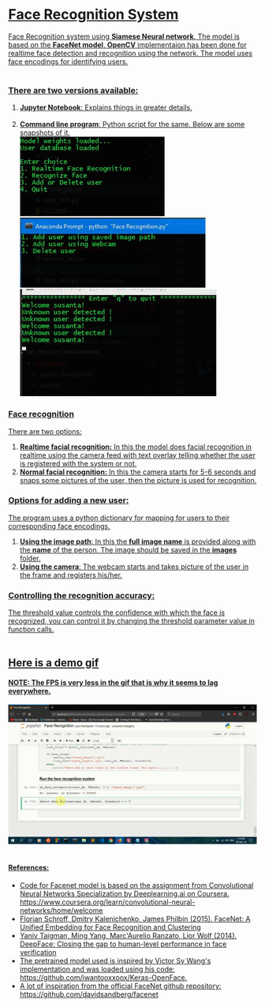 # <u>Face Recognition System
Face Recognition system using **Siamese Neural network**. The model is based on the **FaceNet model**. 
**OpenCV** implementaion has been done for realtime face detection and recognition using the network. The model uses face encodings for identifying users.<br><br>
 
### There are two versions available:
1. **Jupyter Notebook**: Explains things in greater details.<br><br>
2. **Command line program**: Python script for the same. Below are some snapshots of it.<br>
![1](media/1.JPG)
![4](media/4.JPG)<br>
![2](media/2.JPG)<br>


### Face recognition
 There are two options:
 1. **Realtime facial recognition:** In this the model does facial recognition in realtime using the camera feed with text overlay telling whether the user is registered with the system or not.
 2. **Normal facial recognition:** In this the camera starts for 5-6 seconds and snaps some pictures of the user, then the picture is used for recognition.<br>
 
 
 ### Options for adding a new user:
 The program uses a python dictionary for mapping for users to their corresponding face encodings. 
 1. **Using the image path**: In this the **full image name** is provided along with the **name** of the person.
 The image should be saved in the **images** folder.
 2. **Using the camera**: The webcam starts and takes picture of the user in the frame and registers his/her.<br>
 
 
 ### Controlling the recognition accuracy:
 The threshold value controls the confidence with which the face is recognized, you can control it by changing the threshold parameter value in function calls. <br><br>
 
 ## Here is a demo gif
 #### NOTE: The FPS is very less in the gif that is why it seems to lag everywhere.
 ![demo](media/3.gif)<br><br>
 
 
#### References:
- Code for Facenet model is based on the assignment from Convolutional Neural Networks Specialization by Deeplearning.ai on Coursera.<br>
https://www.coursera.org/learn/convolutional-neural-networks/home/welcome 
- Florian Schroff, Dmitry Kalenichenko, James Philbin (2015). [FaceNet: A Unified Embedding for Face Recognition and Clustering](https://arxiv.org/pdf/1503.03832.pdf)
- Yaniv Taigman, Ming Yang, Marc'Aurelio Ranzato, Lior Wolf (2014). [DeepFace: Closing the gap to human-level performance in face verification](https://research.fb.com/wp-content/uploads/2016/11/deepface-closing-the-gap-to-human-level-performance-in-face-verification.pdf) 
- The pretrained model used is inspired by Victor Sy Wang's implementation and was loaded using his code: https://github.com/iwantooxxoox/Keras-OpenFace.
- A lot of inspiration from the official FaceNet github repository: https://github.com/davidsandberg/facenet 
